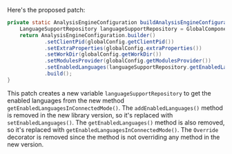 Here's the proposed patch:

```java
private static AnalysisEngineConfiguration buildAnalysisEngineConfiguration() {
    LanguageSupportRepository languageSupportRepository = GlobalComponentProvider.getGlobalComponentUsableInCurrentMode(LanguageSupportRepository.class);
    return AnalysisEngineConfiguration.builder()
            .setClientPid(globalConfig.getClientPid())
            .setExtraProperties(globalConfig.extraProperties())
            .setWorkDir(globalConfig.getWorkDir())
            .setModulesProvider(globalConfig.getModulesProvider())
            .setEnabledLanguages(languageSupportRepository.getEnabledLanguagesInConnectedMode())
            .build();
}
```

This patch creates a new variable `languageSupportRepository` to get the enabled languages from the new method `getEnabledLanguagesInConnectedMode()`. The `addEnabledLanguages()` method is removed in the new library version, so it's replaced with `setEnabledLanguages()`. The `getEnabledLanguages()` method is also removed, so it's replaced with `getEnabledLanguagesInConnectedMode()`. The `Override` decorator is removed since the method is not overriding any method in the new version.